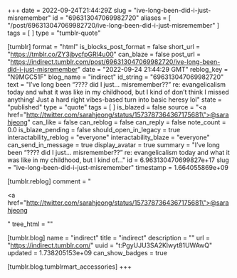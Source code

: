 +++
date = 2022-09-24T21:44:29Z
slug = "ive-long-been-did-i-just-misremember"
id = "696313047069982720"
aliases = [ "/post/696313047069982720/ive-long-been-did-i-just-misremember" ]
tags = [ ]
type = "tumblr-quote"

[tumblr]
format = "html"
is_blocks_post_format = false
short_url = "https://tmblr.co/ZY3jbycfpGRl4u00"
can_blaze = false
post_url = "https://indirect.tumblr.com/post/696313047069982720/ive-long-been-did-i-just-misremember"
date = "2022-09-24 21:44:29 GMT"
reblog_key = "N9MGC51F"
blog_name = "indirect"
id_string = "696313047069982720"
text = "I’ve long been “???? did I just… misremember??” re: evangelicalism today and what it was like in my childhood, but I kind of don’t think I missed anything! Just a hard right vibes-based turn into basic heresy lol"
state = "published"
type = "quote"
tags = [ ]
is_blazed = false
source = "<a href=\"http://twitter.com/sarahjeong/status/1573787364367175681\">@sarahjeong</a>"
can_like = false
can_reblog = false
can_reply = false
note_count = 0.0
is_blaze_pending = false
should_open_in_legacy = true
interactability_reblog = "everyone"
interactability_blaze = "everyone"
can_send_in_message = true
display_avatar = true
summary = "I’ve long been “???? did I just… misremember??” re: evangelicalism today and what it was like in my childhood, but I kind of..."
id = 6.963130470699827e+17
slug = "ive-long-been-did-i-just-misremember"
timestamp = 1.664055869e+09

[tumblr.reblog]
comment = "<p><a href=\"http://twitter.com/sarahjeong/status/1573787364367175681\">@sarahjeong</a></p>"
tree_html = ""

[tumblr.blog]
name = "indirect"
title = "indirect"
description = ""
url = "https://indirect.tumblr.com/"
uuid = "t:PgyUJU3SA2Klwyt81UWAwQ"
updated = 1.738205153e+09
can_show_badges = true

[tumblr.blog.tumblrmart_accessories]
+++
